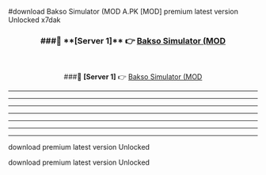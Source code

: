#download Bakso Simulator (MOD A.PK [MOD] premium latest version Unlocked x7dak 



<div align="center">
<h3>###🔹 **[Server 1]** 👉 <a href="https://download1apk.web.app/">Bakso Simulator (MOD</a></h3><br>


###🔹 **[Server 1]** 👉 <a href="https://download1apk.web.app/">Bakso Simulator (MOD</a></h3>
</div>



----------------------------------------------------------

----------------------------------------------------------

----------------------------------------------------------

----------------------------------------------------------

----------------------------------------------------------

----------------------------------------------------------

----------------------------------------------------------

download premium latest version Unlocked

download premium latest version Unlocked
